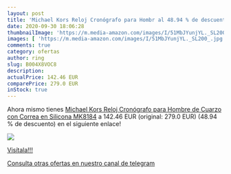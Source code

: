 ```yaml
---
layout: post
title: 'Michael Kors Reloj Cronógrafo para Hombr al 48.94 % de descuento'
date: 2020-09-30 18:06:28
thumbnailImage: 'https://m.media-amazon.com/images/I/51MbJYunjYL._SL200_.jpg'
images: [ 'https://m.media-amazon.com/images/I/51MbJYunjYL._SL200_.jpg' ]
comments: true
category: ofertas
author: ring
slug: B004X8VOC8
description:
actualPrice: 142.46 EUR
comparePrice: 279.0 EUR
inStock: true
---
```


Ahora mismo tienes [Michael Kors Reloj Cronógrafo para Hombre de Cuarzo con Correa en Silicona MK8184](https://www.amazon.com/dp/B004X8VOC8/?tag=redken08-20) a 142.46 EUR (original: 279.0 EUR) (48.94 %  de descuento) en el siguiente enlace!

[![](https://m.media-amazon.com/images/I/51MbJYunjYL._SL200_.jpg)](https://www.amazon.com/dp/B004X8VOC8/?tag=redken08-20)

[Visítala!!!](https://www.amazon.com/dp/B004X8VOC8/?tag=redken08-20)

[Consulta otras ofertas en nuestro canal de telegram](https://t.me/s/ofertas25)
